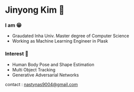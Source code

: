 # Jinyong Kim 🙉

### I am 😁

- Graudated Inha Univ. Master degree of Computer Science
- Working as Machine Learning Engineer in Plask


### Interest 🎈
- Human Body Pose and Shape Estimation
- Multi Object Tracking
- Generative Adversarial Networks


contact : nastynas9004@gmail.com
